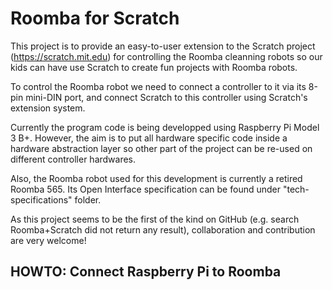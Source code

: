 # Roomba for Scratch

This project is to provide an easy-to-user extension to the Scratch project (https://scratch.mit.edu) for controlling the Roomba cleanning robots so our kids can have use Scratch to create fun projects with Roomba robots.

To control the Roomba robot we need to connect a controller to it via its 8-pin mini-DIN port, and connect Scratch to this controller using Scratch's extension system.

Currently the program code is being developped using Raspberry Pi Model 3 B+. However, the aim is to put all hardware specific code inside a hardware abstraction layer so other part of the project can be re-used on different controller hardwares.

Also, the Roomba robot used for this development is currently a retired Roomba 565. Its Open Interface specification can be found under "tech-specifications" folder.

As this project seems to be the first of the kind on GitHub (e.g. search Roomba+Scratch did not return any result), collaboration and contribution are very welcome!

## HOWTO: Connect Raspberry Pi to Roomba


